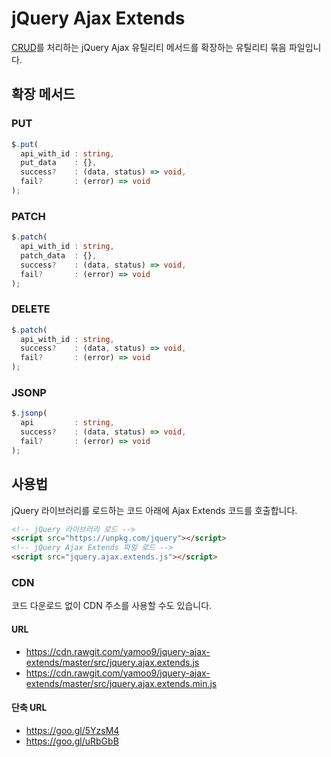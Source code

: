 # jQuery Ajax Extends

[CRUD](https://ko.wikipedia.org/wiki/CRUD)를 처리하는 jQuery Ajax 유틸리티 메서드를 확장하는 유틸리티 묶음 파일입니다.

## 확장 메서드

### PUT

```ts
$.put(
  api_with_id : string,
  put_data    : {},
  success?    : (data, status) => void,
  fail?       : (error) => void
);
```

### PATCH

```ts
$.patch(
  api_with_id : string,
  patch_data  : {},
  success?    : (data, status) => void,
  fail?       : (error) => void
);
```

### DELETE

```ts
$.patch(
  api_with_id : string,
  success?    : (data, status) => void,
  fail?       : (error) => void
);
```

### JSONP

```ts
$.jsonp(
  api         : string,
  success?    : (data, status) => void,
  fail?       : (error) => void
);
```

## 사용법

jQuery 라이브러리를 로드하는 코드 아래에 Ajax Extends 코드를 호출합니다.

```html
<!-- jQuery 라이브러리 로드 -->
<script src="https://unpkg.com/jquery"></script>
<!-- jQuery Ajax Extends 파일 로드 -->
<script src="jquery.ajax.extends.js"></script>
```

### CDN

코드 다운로드 없이 CDN 주소를 사용할 수도 있습니다.

#### URL

- https://cdn.rawgit.com/yamoo9/jquery-ajax-extends/master/src/jquery.ajax.extends.js
- https://cdn.rawgit.com/yamoo9/jquery-ajax-extends/master/src/jquery.ajax.extends.min.js

#### 단축 URL

- https://goo.gl/5YzsM4
- https://goo.gl/uRbGbB
